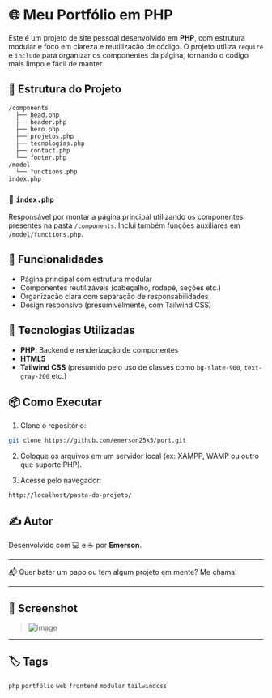 # 🌐 Meu Portfólio em PHP

Este é um projeto de site pessoal desenvolvido em **PHP**, com estrutura modular e foco em clareza e reutilização de código. O projeto utiliza `require` e `include` para organizar os componentes da página, tornando o código mais limpo e fácil de manter.

## 📁 Estrutura do Projeto

```
/components
  ├── head.php
  ├── header.php
  ├── hero.php
  ├── projetos.php
  ├── tecnologias.php
  ├── contact.php
  └── footer.php
/model
  └── functions.php
index.php
```

### 🔧 `index.php`

Responsável por montar a página principal utilizando os componentes presentes na pasta `/components`. Inclui também funções auxiliares em `/model/functions.php`.

## 🚀 Funcionalidades

- Página principal com estrutura modular
- Componentes reutilizáveis (cabeçalho, rodapé, seções etc.)
- Organização clara com separação de responsabilidades
- Design responsivo (presumivelmente, com Tailwind CSS)

## 🧱 Tecnologias Utilizadas

- **PHP**: Backend e renderização de componentes
- **HTML5**
- **Tailwind CSS** (presumido pelo uso de classes como `bg-slate-900`, `text-gray-200` etc.)

## 📦 Como Executar

1. Clone o repositório:

```bash
git clone https://github.com/emerson25k5/port.git
```

2. Coloque os arquivos em um servidor local (ex: XAMPP, WAMP ou outro que suporte PHP).

3. Acesse pelo navegador:

```
http://localhost/pasta-do-projeto/
```

## ✍️ Autor

Desenvolvido com 💻 e ☕ por **Emerson**.

---

📬 Quer bater um papo ou tem algum projeto em mente? Me chama!

---

## 📸 Screenshot

> ![image](https://github.com/user-attachments/assets/f08347e6-10a6-4a26-9b88-cecbcca779bf)


---

## 🏷️ Tags

`php` `portfólio` `web` `frontend` `modular` `tailwindcss`
